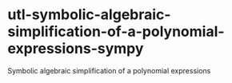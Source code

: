# utl-symbolic-algebraic-simplification-of-a-polynomial-expressions-sympy
Symbolic algebraic simplification of a polynomial expressions
